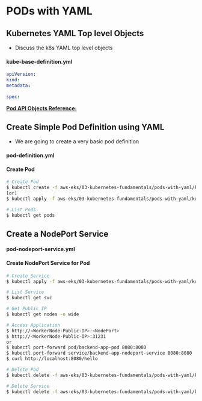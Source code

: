 # PODs with YAML

## Kubernetes YAML Top level Objects

- Discuss the k8s YAML top level objects

#### **kube-base-definition.yml**
```yml
apiVersion:
kind:
metadata:
  
spec:
```

[**Pod API Objects Reference:**](https://kubernetes.io/docs/reference/kubernetes-api/workload-resources/pod-v1/)

## Create Simple Pod Definition using YAML
- We are going to create a very basic pod definition

#### pod-definition.yml

#### Create Pod
```bash
# Create Pod
$ kubectl create -f aws-eks/03-kubernetes-fundamentals/pods-with-yaml/kubemanifests/pod-definition.yaml
[or]
$ kubectl apply -f aws-eks/03-kubernetes-fundamentals/pods-with-yaml/kubemanifests/pod-definition.yaml

# List Pods
$ kubectl get pods
```


## Create a NodePort Service
#### pod-nodeport-service.yml

#### Create NodePort Service for Pod

```bash
# Create Service
$ kubectl apply -f aws-eks/03-kubernetes-fundamentals/pods-with-yaml/kubemanifests/pod-nodeport-service.yaml

# List Service
$ kubectl get svc

# Get Public IP
$ kubectl get nodes -o wide

# Access Application
$ http://<WorkerNode-Public-IP>:<NodePort>
$ http://<WorkerNode-Public-IP>:31231
or
$ kubectl port-forward pod/backend-app-pod 8080:8080
$ kubectl port-forward service/backend-app-nodeport-service 8080:8080
$ curl http://localhost:8080/hello

# Delete Pod
$ kubectl delete -f aws-eks/03-kubernetes-fundamentals/pods-with-yaml/kubemanifests/pod-definition.yaml

# Delete Service
$ kubectl delete -f aws-eks/03-kubernetes-fundamentals/pods-with-yaml/kubemanifests/pod-nodeport-service.yaml
```